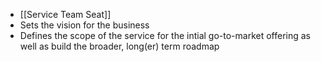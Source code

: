 - [[Service Team Seat]]
- Sets the vision for the business
- Defines the scope of the service for the intial go-to-market offering as well as build the broader, long(er) term roadmap